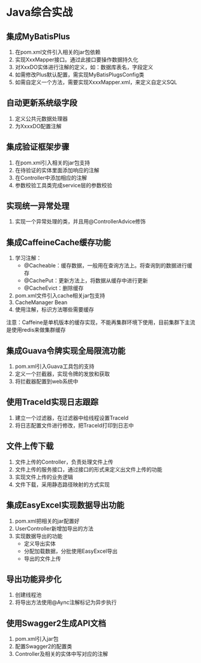 # Java综合实战

## 集成MyBatisPlus
1. 在pom.xml文件引入相关的jar包依赖
2. 实现XxxMapper接口。通过此接口要操作数据持久化
3. 对XxxDO实体进行注解的定义，如：数据库表名，字段定义
4. 如需修改Plus默认配置，需实现MyBatisPlugsConfig类
5. 如需自定义一个方法，需要实现XxxxMapper.xml，来定义自定义SQL

## 自动更新系统级字段
1. 定义公共元数据处理器
2. 为XxxxDO配置注解

## 集成验证框架步骤
1. 在pom.xml引入相关的jar包支持
2. 在待验证的实体里面添加响应的注解
3. 在Controller中添加相应的注解
4. 参数校验工具类完成service层的参数校验

## 实现统一异常处理
1. 实现一个异常处理的类，并且用@ControllerAdvice修饰

## 集成CaffeineCache缓存功能
1. 学习注解：
    - @Cacheable：缓存数据，一般用在查询方法上。将查询到的数据进行缓存
    - @CachePut：更新方法上，将数据从缓存中进行更新
    - @CacheEvict：删除缓存
2. pom.xml文件引入cache相关jar包支持
3. CacheManager Bean
4. 使用注解，标识方法哪些需要缓存

注意：Caffeine是单机版本的缓存实现，不能再集群环境下使用，目前集群下主流是使用redis来做集群缓存

## 集成Guava令牌实现全局限流功能
1. pom.xml引入Guava工具包的支持
2. 定义一个拦截器，实现令牌的发放和获取
3. 将拦截器配置到web系统中

## 使用TraceId实现日志跟踪
1. 建立一个过滤器，在过滤器中给线程设置TraceId
2. 将日志配置文件进行修改，把TraceId打印到日志中

## 文件上传下载
1. 文件上传的Controller，负责处理文件上传
2. 文件上传的服务接口，通过接口的形式来定义出文件上传的功能
3. 实现文件上传的业务逻辑
4. 文件下载，采用静态路径映射的方式实现

## 集成EasyExcel实现数据导出功能
1. pom.xml把相关的jar配置好
2. UserController新增加导出的方法
3. 实现数据导出的功能
    - 定义导出实体
    - 分配加载数据，分批使用EasyExcel导出
    - 导出的文件上传
    
## 导出功能异步化
1. 创建线程池
2. 将导出方法使用@Aync注解标记为异步执行

## 使用Swagger2生成API文档
1. pom.xml引入jar包
2. 配置Swagger2的配置类
3. Controller及相关的实体中写对应的注解